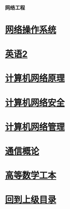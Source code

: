 ### 网络工程












# [网络操作系统](网络操作系统/index.md)

# [英语2](英语2/index.md)

# [计算机网络原理](计算机网络原理/index.md)

# [计算机网络安全](计算机网络安全/index.md)

# [计算机网络管理](计算机网络管理/index.md)

# [通信概论](通信概论/index.md)

# [高等数学工本](高等数学工本/index.md)
























# [回到上级目录](../index.md)